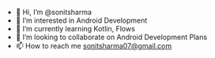 - 👋 Hi, I’m @sonitsharma
- 👀 I’m interested in Android Development
- 🌱 I’m currently learning Kotlin, Flows
- 💞️ I’m looking to collaborate on Android Development Plans
- 📫 How to reach me sonitsharma07@gmail.com

<!---
sonitsharma/sonitsharma is a ✨ special ✨ repository because its `README.md` (this file) appears on your GitHub profile.
You can click the Preview link to take a look at your changes.
--->
